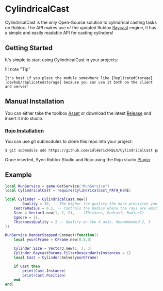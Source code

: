 [devhub/raycasts]: https://developer.roblox.com/en-us/api-reference/function/WorldRoot/Raycast
[devhub/replicatedstorage]: https://developer.roblox.com/en-us/api-reference/class/ReplicatedStorage

[rblx/CylindricalCast]: https://www.roblox.com/library/10540083895/CylindricalCast
[rblx/rojo]: https://www.roblox.com/library/6415005344/Rojo-7
[web/rojo]: https://rojo.space/

[latest release]: https://github.com/IdleBrickRBLX/CylindricalCast/releases/latest

# CylindricalCast

CylindricalCast is the only Open-Source solution to cylindrical casting tasks on Roblox. The API makes use of the updated Roblox [Raycast][devhub/raycasts] engine, It has a simple and easily readable API for casting cylinders!

## Getting Started

It's simple to start using CylindricalCast in your projects:

!!! note "Tip"

    It's best if you place the module somewhere like [ReplicatedStorage][devhub/replicatedstorage] because you can use it both on the client and server!

## Manual Installation

You can either take the toolbox [Asset][rblx/CylindricalCast] or download the latest [Release][latest release] and insert it into studio.

### [Rojo Installation][web/rojo]

You can use git submodules to clone this repo into your project:

```sh
$ git submodule add https://github.com/IdleBrickRBLX/CylindricalCast packages/CylindricalCast
```

Once inserted, Sync Roblox Studio and Rojo using the Rojo studio [Plugin][rblx/rojo]

## Example

```lua
local RunService = game:GetService("RunService")
local CylindricalCast = require(CylindricalCast_PATH_HERE)

local Cylinder = CylindricalCast.new({
        Quality = 30, -- The higher the quality the more precision you have. Recommended 15, 50
	CentreRadius = 0.1, -- Controls the Radius where the rays are emitted from
	Size = Vector3.new(1, 2, 2), -- (Thicknes, RadiusY, RadiusZ)
	Ignore = {},
	ThicknessQuality = 2 -- Quality on the X axis. Recommended 2, 3
})

RunService.RenderStepped:Connect(function()
    local yourCFrame = CFrame.new(0,5,0)

    Cylinder.Size = Vector3.new(1, 3, 3)
    Cylinder.RaycastParams.FilterDescendantsInstances = {}
    local Cast = Cylinder:Solve(yourCFrame)

    if Cast then
        print(Cast.Instance)
        print(Cast.Position)
    end
end)
```
